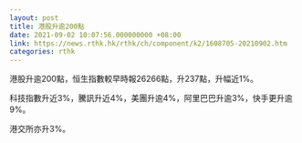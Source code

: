 ```yaml
---
layout: post
title: 港股升逾200點
date: 2021-09-02 10:07:56.000000000 +08:00
link: https://news.rthk.hk/rthk/ch/component/k2/1608705-20210902.htm
categories: rthk
---
```


港股升逾200點，恒生指數較早時報26266點，升237點，升幅近1%。

科技指數升近3%，騰訊升近4%，美團升逾4%，阿里巴巴升逾3%，快手更升逾9%。

港交所亦升3%。
